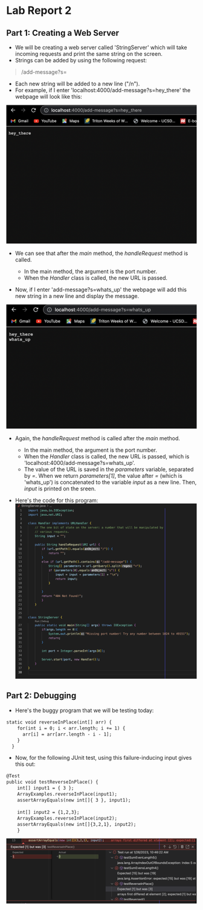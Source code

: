 # Lab Report 2
## Part 1: Creating a Web Server
* We will be creating a web server called 'StringServer' which will take incoming requests and print the same string on the screen.
* Strings can be added by using the following request:

> /add-message?s=<string> 

* Each new string will be added to a new line ("/n").
* For example, if I enter 'localhost:4000/add-message?s=hey_there' the webpage will look like this:  

![Image](ss2.png)

* We can see that after the _main_ method, the _handleRequest_ method is called.
  * In the main method, the argument is the port number.
  * When the _Handler_ class is called, the new URL is passed.

* Now, if I enter 'add-message?s=whats_up' the webpage will add this new string in a new line and display the message.

![Image](ss3.png)
* Again, the _handleRequest_ method is called after the _main_ method.
  * In the main method, the argument is the port number.
  * When the _Handler_ class is called, the new URL is passed, which is 'localhost:4000/add-message?s=whats_up'.
  * The value of the URL is saved in the _parameters_ variable, separated by _=_. When we return _parameters[1]_, the value after _=_ (which is 'whats_up') is concatenated to the variable _input_ as a new line. Then, _input_ is printed on the sreen.

* Here's the code for this program:
![Image](code.png)

## Part 2: Debugging
* Here's the buggy program that we will be testing today:
 
```
static void reverseInPlace(int[] arr) {
    for(int i = 0; i < arr.length; i += 1) {
      arr[i] = arr[arr.length - i - 1];
    }
  }
```

* Now, for the following JUnit test, using this failure-inducing input gives this out:
```
@Test 
public void testReverseInPlace() {
    int[] input1 = { 3 };
    ArrayExamples.reverseInPlace(input1);
    assertArrayEquals(new int[]{ 3 }, input1);

    int[] input2 = {1,2,3};
    ArrayExamples.reverseInPlace(input2);
    assertArrayEquals(new int[]{3,2,1}, input2);
    }
```                                
![Image](test2.png)
